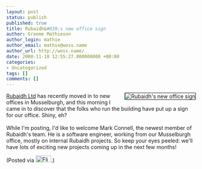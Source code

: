 ```yaml
---
layout: post
status: publish
published: true
title: Rubaidh&#039;s new office sign
author: Graeme Mathieson
author_login: mathie
author_email: mathie@woss.name
author_url: http://woss.name/
date: 2008-11-18 12:55:27.000000000 +00:00
categories:
- Uncategorized
tags: []
comments: []
---
```

<a href="http://www.flickr.com/photos/mathie/3040930662/" title="Rubaidh's new office sign"><img src="http://farm4.static.flickr.com/3143/3040930662_007fafd7db_m.jpg" alt="Rubaidh's new office sign" class="alignright" style="border: solid 1px #000000; float: right;" /></a><a href="http://www.rubaidh.com/">Rubaidh Ltd</a> has recently moved in to new offices in Musselburgh, and this morning I came in to discover that the folks who run the building have put up a sign for our office.  Shiny, eh?<br />
<br />
While I'm posting, I'd like to welcome Mark Connell, the newest member of Rubaidh's team.  He is a software engineer, working from our Musselburgh office, mostly on internal Rubaidh projects.  So keep your eyes peeled: we'll have lots of exciting new projects coming up in the next few months!

(Posted via <a href="http://www.flickr.com/"><img alt="Flickr" src="http://www.flickr.com/images/flickr_logo_blog.gif" height="18" width="41" /></a>.)
